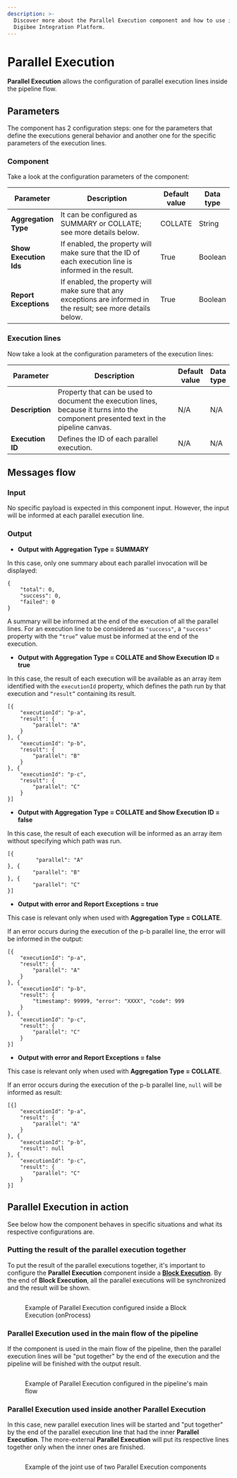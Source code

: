 ```yaml
---
description: >-
  Discover more about the Parallel Execution component and how to use it on the
  Digibee Integration Platform.
---
```


# Parallel Execution

**Parallel Execution** allows the configuration of parallel execution lines inside the pipeline flow.

## Parameters

The component has 2 configuration steps: one for the parameters that define the executions general behavior and another one for the specific parameters of the execution lines.

### Component

Take a look at the configuration parameters of the component:

<table data-full-width="true"><thead><tr><th>Parameter</th><th width="284">Description</th><th>Default value</th><th>Data type</th></tr></thead><tbody><tr><td><strong>Aggregation Type</strong></td><td>It can be configured as SUMMARY or COLLATE; see more details below.</td><td>COLLATE</td><td>String</td></tr><tr><td><strong>Show Execution Ids</strong></td><td>If enabled, the property will make sure that the ID of each execution line is informed in the result.</td><td>True</td><td>Boolean</td></tr><tr><td><strong>Report Exceptions</strong></td><td>If enabled, the property will make sure that any exceptions are informed in the result; see more details below.</td><td>True</td><td>Boolean</td></tr></tbody></table>

### Execution lines

Now take a look at the configuration parameters of the execution lines:

<table data-full-width="true"><thead><tr><th>Parameter</th><th width="284">Description</th><th>Default value</th><th>Data type</th></tr></thead><tbody><tr><td><strong>Description</strong></td><td>Property that can be used to document the execution lines, because it turns into the component presented text in the pipeline canvas.</td><td>N/A</td><td>N/A</td></tr><tr><td><strong>Execution ID</strong></td><td>Defines the ID of each parallel execution.</td><td>N/A</td><td>N/A</td></tr></tbody></table>

## Messages flow <a href="#messages-flow" id="messages-flow"></a>

### Input <a href="#input" id="input"></a>

No specific payload is expected in this component input. However, the input will be informed at each parallel execution line.

### Output <a href="#h_60dd0b12fe" id="h_60dd0b12fe"></a>

* **Output with Aggregation Type = SUMMARY**

In this case, only one summary about each parallel invocation will be displayed:

```
{
    "total": 0,
    "success": 0,
    "failed": 0
}
```

A summary will be informed at the end of the execution of all the parallel lines. For an execution line to be considered as `"success"`, a `"success"` property with the `“true”` value must be informed at the end of the execution.

* **Output with Aggregation Type = COLLATE and Show Execution ID = true**

In this case, the result of each execution will be available as an array item identified with the `executionId` property, which defines the path run by that execution and `“result”` containing its result.

```
[{
    "executionId": "p-a",
    "result": {
        "parallel": "A"
    }
}, {
    "executionId": "p-b",
    "result": {
        "parallel": "B"
    }
}, {
    "executionId": "p-c",
    "result": {
        "parallel": "C"
    }
}]
```

* **Output with Aggregation Type = COLLATE and Show Execution ID = false**

In this case, the result of each execution will be informed as an array item without specifying which path was run.

```
[{
         "parallel": "A"
}, {
        "parallel": "B"
}, {
        "parallel": "C"
}]
```

* **Output with error and Report Exceptions = true**

This case is relevant only when used with **Aggregation Type** **= COLLATE**.

If an error occurs during the execution of the p-b parallel line, the error will be informed in the output:

```
[{
    "executionId": "p-a",
    "result": {
        "parallel": "A"
    }
}, {
    "executionId": "p-b",
    "result": {
        "timestamp": 99999, "error": "XXXX", "code": 999
    }
}, {
    "executionId": "p-c",
    "result": {
        "parallel": "C"
    }
}]
```

* **Output with error and Report Exceptions = false**

This case is relevant only when used with **Aggregation Type = COLLATE**.

If an error occurs during the execution of the p-b parallel line, `null` will be informed as result:

```
[{]
    "executionId": "p-a",
    "result": {
        "parallel": "A"
    }
}, {
    "executionId": "p-b",
    "result": null
}, {
    "executionId": "p-c",
    "result": {
        "parallel": "C"
    }
}] 
```

## Parallel Execution in action <a href="#parallel-execution-in-action" id="parallel-execution-in-action"></a>

See below how the component behaves in specific situations and what its respective configurations are.

### **Putting the result of the parallel execution together**

To put the result of the parallel executions together, it's important to configure the **Parallel Execution** component inside a [**Block Execution**](block-execution.md). By the end of **Block Execution**, all the parallel executions will be synchronized and the result will be shown.

<figure><img src="../../.gitbook/assets/parallel exec example onprocess nov 23.png" alt=""><figcaption><p>Example of Parallel Execution configured inside a Block Execution (onProcess)</p></figcaption></figure>

### **Parallel Execution used in the main flow of the pipeline**

If the component is used in the main flow of the pipeline, then the parallel execution lines will be "put together" by the end of the execution and the pipeline will be finished with the output result.

<figure><img src="../../.gitbook/assets/parallel exec example root nov 23.png" alt=""><figcaption><p>Example of Parallel Execution configured in the pipeline's main flow</p></figcaption></figure>

### **Parallel Execution used inside another Parallel Execution**

In this case, new parallel execution lines will be started and "put together" by the end of the parallel execution line that had the inner **Parallel Execution**. The more-external **Parallel Execution** will put its respective lines together only when the inner ones are finished.

<figure><img src="../../.gitbook/assets/parallel exec example branch nov 23.png" alt=""><figcaption><p>Example of the joint use of two Parallel Execution components</p></figcaption></figure>
